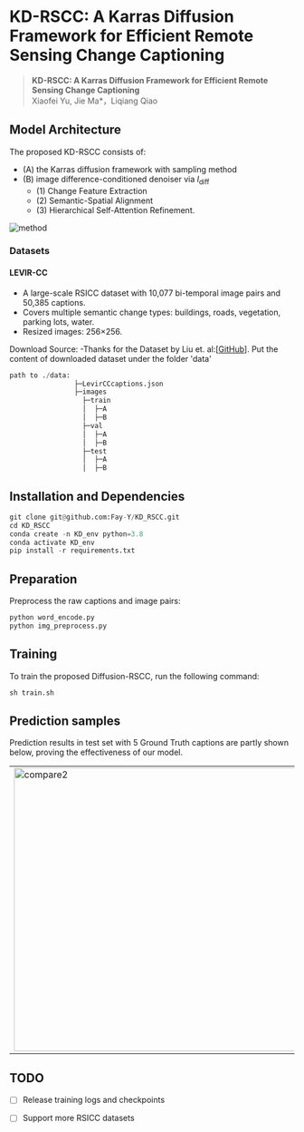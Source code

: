 # KD-RSCC: A Karras Diffusion Framework for Efficient Remote Sensing Change Captioning
> __KD-RSCC: A Karras Diffusion Framework for Efficient Remote Sensing Change Captioning__  
> Xiaofei Yu, Jie Ma*，Liqiang Qiao

##  Model Architecture
The proposed KD-RSCC consists of:
- (A) the Karras diffusion framework with sampling method
- (B) image difference-conditioned denoiser via $I_{\text{diff}}$
  - (1) Change Feature Extraction
  - (2) Semantic-Spatial Alignment
  - (3) Hierarchical Self-Attention Refinement.

![method](https://github.com/user-attachments/assets/0ba213d5-a4a6-4b0a-a8a0-30e4594aa72a)

### Datasets
#### LEVIR-CC
- A large-scale RSICC dataset with 10,077 bi-temporal image pairs and 50,385 captions.
- Covers multiple semantic change types: buildings, roads, vegetation, parking lots, water.
- Resized images: 256×256.

Download Source:
-Thanks for the Dataset by Liu et. al:[[GitHub](https://github.com/Chen-Yang-Liu/LEVIR-CC-Dataset)].
Put the content of downloaded dataset under the folder 'data'
```python
path to ./data:
                ├─LevirCCcaptions.json
                ├─images
                  ├─train
                  │  ├─A
                  │  ├─B
                  ├─val
                  │  ├─A
                  │  ├─B
                  ├─test
                  │  ├─A
                  │  ├─B
```


## Installation and Dependencies
```python
git clone git@github.com:Fay-Y/KD_RSCC.git
cd KD_RSCC
conda create -n KD_env python=3.8
conda activate KD_env
pip install -r requirements.txt
```
## Preparation
Preprocess the raw captions and image pairs:
```python
python word_encode.py
python img_preprocess.py
```

## Training
 To train the proposed Diffusion-RSCC, run the following command:
```python
sh train.sh
```


## Prediction samples
Prediction results in test set with 5 Ground Truth captions are partly shown below, proving the effectiveness of our model. 
<table>
  <tr>
    <td><img src="https://github.com/user-attachments/assets/eaf7ba0c-1a4d-44cd-9d11-84bfda0058ab" alt="compare2" width="500"/></td>
    <td><img src="https://github.com/user-attachments/assets/b61bad59-afd0-4313-9b97-d7ab859222eb" alt="compare1" width="500"/></td>
  </tr>
</table>

## TODO
- [ ] Release training logs and checkpoints
- [ ] Support more RSICC datasets






